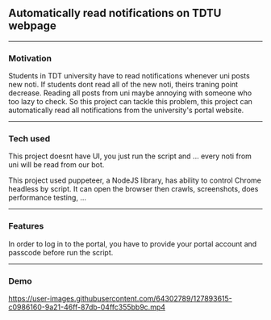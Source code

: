 ## Automatically read notifications on TDTU webpage
<hr>

### **Motivation**

Students in TDT university have to read notifications whenever uni posts new noti. If students dont read all of the new noti, theirs traning point decrease. Reading all posts from uni maybe annoying with someone who too lazy to check. So this project can tackle this problem, this project can automatically read all notifications from the university's portal website.
<hr>

### **Tech used**

This project doesnt have UI, you just run the script and ... every noti from uni will be read from our bot.

This project used puppeteer, a NodeJS library, has ability to control Chrome headless by script. It can open the browser then crawls, screenshots, does performance testing, ...
<hr>

### **Features**
In order to log in to the portal, you have to provide your portal account and passcode before run the script.
<hr>

### **Demo**
https://user-images.githubusercontent.com/64302789/127893615-c0986160-9a21-46ff-87db-04ffc355bb9c.mp4

